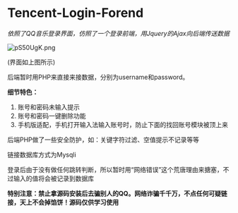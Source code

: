 # Tencent-Login-Forend

*依照了QQ音乐登录界面，仿照了一个登录前端，用Jquery的Ajax向后端传送数据*

![pS50UgK.png](https://s1.ax1x.com/2023/02/12/pS50UgK.png)

(界面如上图所示)

后端暂时用PHP来直接来接数据，分别为username和password。

**细节特色：**

1. 账号和密码未输入提示
2. 账号和密码一键删除功能
3. 手机版适配，手机打开输入法输入账号时，防止下面的找回账号模块被顶上来

后端PHP做了一些安全防护，如：关键字符过滤、空值提示不记录等等

链接数据库方式为Mysqli

登录后由于没有做任何跳转判断，所以暂时用“网络错误”这个荒唐理由来搪塞，不过输入的值将会被记录到数据库

**特别注意：禁止拿源码安装后去骗别人的QQ。网络诈骗千千万，不点任何可疑链接，天上不会掉馅饼！源码仅供学习使用**
